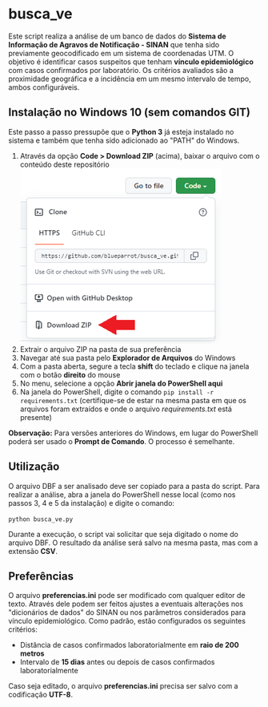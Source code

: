 # busca_ve
Este script realiza a análise de um banco de dados do **Sistema de Informação de Agravos de Notificação - SINAN** que tenha sido previamente geocodificado em um sistema de coordenadas UTM.
O objetivo é identificar casos suspeitos que tenham **vínculo epidemiológico** com casos confirmados por laboratório. Os critérios avaliados são a proximidade geográfica e a incidência em um mesmo intervalo de tempo, ambos configuráveis.
## Instalação no Windows 10 (sem comandos GIT)
Este passo a passo pressupõe que o **Python 3** já esteja instalado no sistema e também que tenha sido adicionado ao "PATH" do Windows.
1. Através da opção **Code > Download ZIP** (acima), baixar o arquivo com o conteúdo deste repositório
![Screenshot](https://github.com/blueparrot/busca_ve/blob/main/screenshot.png)
2. Extrair o arquivo ZIP na pasta de sua preferência
3. Navegar até sua pasta pelo **Explorador de Arquivos** do Windows
4. Com a pasta aberta, segure a tecla **shift** do teclado e clique na janela com o botão **direito** do mouse
5. No menu, selecione a opção **Abrir janela do PowerShell aqui**
6. Na janela do PowerShell, digite o comando `pip install -r requirements.txt` (certifique-se de estar na mesma pasta em que os arquivos foram extraídos e onde o arquivo *requirements.txt* está presente)

**Observação:** Para versões anteriores do Windows, em lugar do PowerShell poderá ser usado o **Prompt de Comando**. O processo é semelhante.
## Utilização
O arquivo DBF a ser analisado deve ser copiado para a pasta do script. Para realizar a análise, abra a janela do PowerShell nesse local (como nos passos 3, 4 e 5 da instalação) e digite o comando:

`python busca_ve.py`

Durante a execução, o script vai solicitar que seja digitado o nome do arquivo DBF. O resultado da análise será salvo na mesma pasta, mas com a extensão **CSV**.
## Preferências
O arquivo **preferencias.ini** pode ser modificado com qualquer editor de texto. Através dele podem ser feitos ajustes a eventuais alterações nos "dicionários de dados" do SINAN ou nos parâmetros considerados para vínculo epidemiológico. Como padrão, estão configurados os seguintes critérios:
- Distância de casos confirmados laboratorialmente em **raio de 200 metros**
- Intervalo de **15 dias** antes ou depois de casos confirmados laboratorialmente

Caso seja editado, o arquivo **preferencias.ini** precisa ser salvo com a codificação **UTF-8**.
